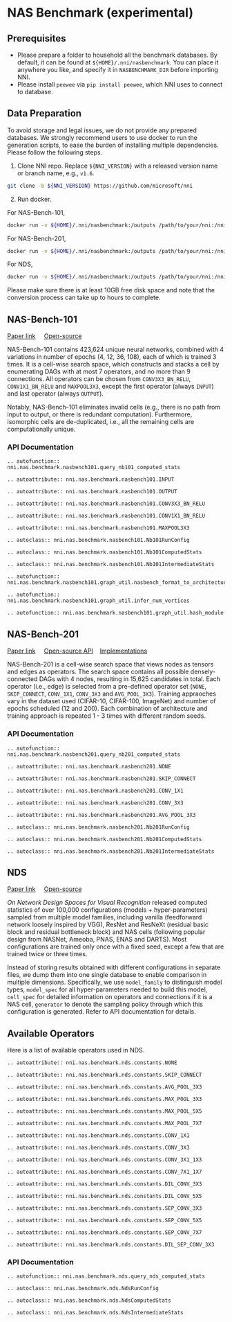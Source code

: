 # NAS Benchmark (experimental)

## Prerequisites

* Please prepare a folder to household all the benchmark databases. By default, it can be found at `${HOME}/.nni/nasbenchmark`. You can place it anywhere you like, and specify it in `NASBENCHMARK_DIR` before importing NNI.
* Please install `peewee` via `pip install peewee`, which NNI uses to connect to database.

## Data Preparation

To avoid storage and legal issues, we do not provide any prepared databases. We strongly recommend users to use docker to run the generation scripts, to ease the burden of installing multiple dependencies. Please follow the following steps.

1. Clone NNI repo. Replace `${NNI_VERSION}` with a released version name or branch name, e.g., `v1.6`.

```bash
git clone -b ${NNI_VERSION} https://github.com/microsoft/nni
```

2. Run docker.

For NAS-Bench-101,

```bash
docker run -v ${HOME}/.nni/nasbenchmark:/outputs /path/to/your/nni:/nni tensorflow/tensorflow:1.15.2-py3 /bin/bash /nni/examples/nas/benchmark/nasbench101.sh
```

For NAS-Bench-201,

```bash
docker run -v ${HOME}/.nni/nasbenchmark:/outputs /path/to/your/nni:/nni ufoym/deepo:torch-cpu /bin/bash /nni/examples/nas/benchmark/nasbench201.sh
```

For NDS,

```bash
docker run -v ${HOME}/.nni/nasbenchmark:/outputs /path/to/your/nni:/nni python:3.8 /bin/bash /nni/examples/nas/benchmark/nds.sh
```

Please make sure there is at least 10GB free disk space and note that the conversion process can take up to hours to complete.

## NAS-Bench-101

[Paper link](https://arxiv.org/abs/1902.09635) &nbsp; &nbsp; [Open-source](https://github.com/google-research/nasbench)

NAS-Bench-101 contains 423,624 unique neural networks, combined with 4 variations in number of epochs (4, 12, 36, 108), each of which is trained 3 times. It is a cell-wise search space, which constructs and stacks a cell by enumerating DAGs with at most 7 operators, and no more than 9 connections. All operators can be chosen from `CONV3X3_BN_RELU`, `CONV1X1_BN_RELU` and `MAXPOOL3X3`, except the first operator (always `INPUT`) and last operator (always `OUTPUT`).

Notably, NAS-Bench-101 eliminates invalid cells (e.g., there is no path from input to output, or there is redundant computation). Furthermore, isomorphic cells are de-duplicated, i.e., all the remaining cells are computationally unique.

### API Documentation

```eval_rst
.. autofunction:: nni.nas.benchmark.nasbench101.query_nb101_computed_stats

.. autoattribute:: nni.nas.benchmark.nasbench101.INPUT

.. autoattribute:: nni.nas.benchmark.nasbench101.OUTPUT

.. autoattribute:: nni.nas.benchmark.nasbench101.CONV3X3_BN_RELU

.. autoattribute:: nni.nas.benchmark.nasbench101.CONV1X1_BN_RELU

.. autoattribute:: nni.nas.benchmark.nasbench101.MAXPOOL3X3

.. autoclass:: nni.nas.benchmark.nasbench101.Nb101RunConfig

.. autoclass:: nni.nas.benchmark.nasbench101.Nb101ComputedStats

.. autoclass:: nni.nas.benchmark.nasbench101.Nb101IntermediateStats

.. autofunction:: nni.nas.benchmark.nasbench101.graph_util.nasbench_format_to_architecture_repr

.. autofunction:: nni.nas.benchmark.nasbench101.graph_util.infer_num_vertices

.. autofunction:: nni.nas.benchmark.nasbench101.graph_util.hash_module
```

## NAS-Bench-201

[Paper link](https://arxiv.org/abs/2001.00326) &nbsp; &nbsp; [Open-source API](https://github.com/D-X-Y/NAS-Bench-201) &nbsp; &nbsp;[Implementations](https://github.com/D-X-Y/AutoDL-Projects)

NAS-Bench-201 is a cell-wise search space that views nodes as tensors and edges as operators. The search space contains all possible densely-connected DAGs with 4 nodes, resulting in 15,625 candidates in total. Each operator (i.e., edge) is selected from a pre-defined operator set (`NONE`, `SKIP_CONNECT`, `CONV_1X1`, `CONV_3X3` and `AVG_POOL_3X3`). Training appraoches vary in the dataset used (CIFAR-10, CIFAR-100, ImageNet) and number of epochs scheduled (12 and 200). Each combination of architecture and training approach is repeated 1 - 3 times with different random seeds.

### API Documentation


```eval_rst
.. autofunction:: nni.nas.benchmark.nasbench201.query_nb201_computed_stats

.. autoattribute:: nni.nas.benchmark.nasbench201.NONE

.. autoattribute:: nni.nas.benchmark.nasbench201.SKIP_CONNECT

.. autoattribute:: nni.nas.benchmark.nasbench201.CONV_1X1

.. autoattribute:: nni.nas.benchmark.nasbench201.CONV_3X3

.. autoattribute:: nni.nas.benchmark.nasbench201.AVG_POOL_3X3

.. autoclass:: nni.nas.benchmark.nasbench201.Nb201RunConfig

.. autoclass:: nni.nas.benchmark.nasbench201.Nb201ComputedStats

.. autoclass:: nni.nas.benchmark.nasbench201.Nb201IntermediateStats
```

## NDS

[Paper link](https://arxiv.org/abs/1905.13214) &nbsp; &nbsp; [Open-source](https://github.com/facebookresearch/nds)

_On Network Design Spaces for Visual Recognition_ released computed statistics of over 100,000 configurations (models + hyper-parameters) sampled from multiple model families, including vanilla (feedforward network loosely inspired by VGG), ResNet and ResNeXt (residual basic block and residual bottleneck block) and NAS cells (following popular design from NASNet, Ameoba, PNAS, ENAS and DARTS). Most configurations are trained only once with a fixed seed, except a few that are trained twice or three times.

Instead of storing results obtained with different configurations in separate files, we dump them into one single database to enable comparison in multiple dimensions. Specifically, we use `model_family` to distinguish model types, `model_spec` for all hyper-parameters needed to build this model, `cell_spec` for detailed information on operators and connections if it is a NAS cell, `generator` to denote the sampling policy through which this configuration is generated. Refer to API documentation for details.

## Available Operators

Here is a list of available operators used in NDS.

```eval_rst
.. autoattribute:: nni.nas.benchmark.nds.constants.NONE

.. autoattribute:: nni.nas.benchmark.nds.constants.SKIP_CONNECT

.. autoattribute:: nni.nas.benchmark.nds.constants.AVG_POOL_3X3

.. autoattribute:: nni.nas.benchmark.nds.constants.MAX_POOL_3X3

.. autoattribute:: nni.nas.benchmark.nds.constants.MAX_POOL_5X5

.. autoattribute:: nni.nas.benchmark.nds.constants.MAX_POOL_7X7

.. autoattribute:: nni.nas.benchmark.nds.constants.CONV_1X1

.. autoattribute:: nni.nas.benchmark.nds.constants.CONV_3X3

.. autoattribute:: nni.nas.benchmark.nds.constants.CONV_3X1_1X3

.. autoattribute:: nni.nas.benchmark.nds.constants.CONV_7X1_1X7

.. autoattribute:: nni.nas.benchmark.nds.constants.DIL_CONV_3X3

.. autoattribute:: nni.nas.benchmark.nds.constants.DIL_CONV_5X5

.. autoattribute:: nni.nas.benchmark.nds.constants.SEP_CONV_3X3

.. autoattribute:: nni.nas.benchmark.nds.constants.SEP_CONV_5X5

.. autoattribute:: nni.nas.benchmark.nds.constants.SEP_CONV_7X7

.. autoattribute:: nni.nas.benchmark.nds.constants.DIL_SEP_CONV_3X3
```

### API Documentation

```eval_rst
.. autofunction:: nni.nas.benchmark.nds.query_nds_computed_stats

.. autoclass:: nni.nas.benchmark.nds.NdsRunConfig

.. autoclass:: nni.nas.benchmark.nds.NdsComputedStats

.. autoclass:: nni.nas.benchmark.nds.NdsIntermediateStats
```